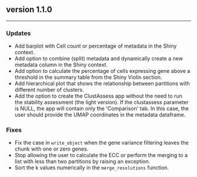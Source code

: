 ## version 1.1.0

---

### Updates
- Add barplot with Cell count or percentage of metadata in the Shiny context.
- Add option to combine (split) metadata and dynamically create a new metadata column in the Shiny context.
- Add option to calculate the percentage of cells expressing gene above a threshold in the summary table from the Shiny Violin section.
- Add hierarchical plot that shows the relationship between partitions with different number of clusters.
- Add the option to create the ClustAssess app without the need to run the stability assessment (the light version). If the clustassess parameter is NULL, the app will contain only the 'Comparison' tab. In this case, the user should provide the UMAP coordinates in the metadata dataframe.

### Fixes
- Fix the case in `write_object` when the gene variance filtering leaves the chunk with one or zero genes.
- Stop allowing the user to calculate the ECC or perform the merging to a list with less than two partitions by raising an exception.
- Sort the k values numerically in the `merge_resolutions` function.

